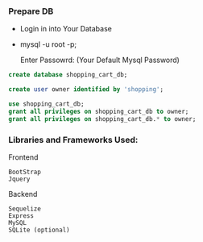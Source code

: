 ### Prepare DB

- Login in into Your Database

-  mysql -u root -p;

   Enter Passowrd: (Your Default Mysql Password)  

```sql
create database shopping_cart_db;

create user owner identified by 'shopping';

use shopping_cart_db;
grant all privileges on shopping_cart_db to owner; 
grant all privileges on shopping_cart_db.* to owner; 
```

### Libraries and Frameworks Used:
Frontend
```
BootStrap
Jquery
```
Backend
```
Sequelize
Express
MySQL
SQLite (optional) 
```